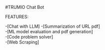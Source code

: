 #TRUMIO Chat Bot        
        
FEATURES:       
         
-[Chat with LLM]
-[Summarization of URL pdf]       
-[ML model evaluation and pdf generation]      
-[Code problem solver]       
-[Web Scraping]       
      
